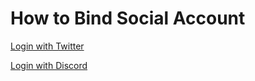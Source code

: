 # How to Bind Social Account

[Login with Twitter](How%20to%20Bind%20Social%20Account/Login%20with%20Twitter%202142680a56664f2190587cedd7567283.md)

[Login with Discord](How%20to%20Bind%20Social%20Account/Login%20with%20Discord%205d071e3233d74d9a982f2107c7ae1198.md)

